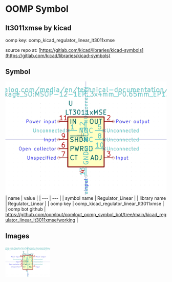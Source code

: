# OOMP Symbol  
## lt3011xmse  by kicad  
  
oomp key: oomp_kicad_regulator_linear_lt3011xmse  
  
source repo at: [https://gitlab.com/kicad/libraries/kicad-symbols](https://gitlab.com/kicad/libraries/kicad-symbols)  
## Symbol  
  
[![working.png](working_600.png)](working.png)  
| name | value | 
| --- | --- | 
| symbol name | Regulator_Linear | 
| library name | Regulator_Linear | 
| oomp key | oomp_kicad_regulator_linear_lt3011xmse | 
| oomp bot github | https://github.com/oomlout/oomlout_oomp_symbol_bot/tree/main/kicad_regulator_linear_lt3011xmse/working | 
## Images  
  
[![working.png](working_140.png)](working.png)  
